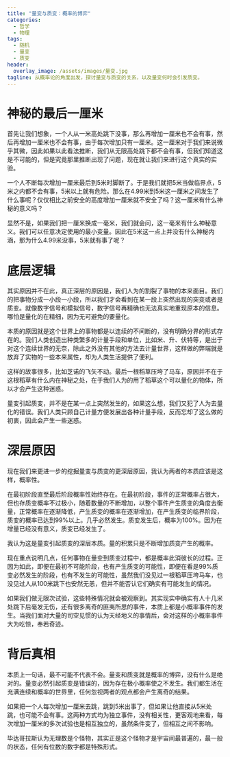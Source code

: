 ```yaml
---
title: "量变与质变：概率的博弈"
categories:
  - 哲学
  - 物理
tags:
  - 随机
  - 量变
  - 质变
header:
  overlay_image: /assets/images/量变.jpg
tagline: 从概率论的角度出发，探讨量变与质变的关系，以及量变何时会引发质变。 
---
```


# 神秘的最后一厘米

首先让我们想象，一个人从一米高处跳下没事，那么再增加一厘米也不会有事，然后再增加一厘米也不会有事，由于每次增加只有一厘米。这一厘米对于我们来说微乎其微，因此如果以此看法推断，我们从无限高处跳下都不会有事，但我们知道这是不可能的，但是究竟那里推断出现了问题，现在就让我们来进行这个真实的实验。

一个人不断每次增加一厘米最后到5米时脚断了。于是我们就把5米当做临界点，5米之内都不会有事，5米以上就有危险。那么在4.99米到5米这一厘米之间发生了什么事呢？仅仅相比之前安全的高度增加一厘米就不安全了吗？这一厘米有什么神秘的意义吗？

显然不是，如果我们把一厘米换成一毫米，我们就会问，这一毫米有什么神秘意义。我们可以任意决定使用的最小变量。因此在5米这一点上并没有什么神秘内涵，那为什么4.99米没事，5米就有事了呢？

# 底层逻辑

其实原因并不在此，真正深层的原因是，我们人为的割裂了事物的本来面目。我们的把事物分成一小段一小段，所以我们才会看到在某一段上突然出现的突变或者是质变。就像数字信号和模拟信号，数字信号再精确也无法真实地重现原本的信息。哪怕是量化的在精细，因为无可避免的要量化。

本质的原因就是这个世界上的事物都是以连续的不间断的，没有明确分界的形式存在的。我们人类创造出种类繁多的计量手段和单位，比如米、升、伏特等，是出于对这个连续世界的无奈，除此之外没有其他的方法去计量世界，这样做的弊端就是放弃了实物的一些本来属性，却为人类生活提供了便利。

这样的故事很多，比如芝诺的飞矢不动。最后一根稻草压垮了马车，原因并不在于这根稻草有什么内在神秘之处，在于我们人为的用了稻草这个可以量化的物体，所以才会产生这种迷惑。

量变引起质变，并不是在某一点上突然发生的，如果这么想，我们又犯了人为去量化的错误。我们人类只顾自己计量方便发展出各种计量手段，反而忘却了这么做的初衷，因此会产生一些迷惑。

# **深层原因**

现在我们来更进一步的挖掘量变与质变的更深层原因，我认为两者的本质应该是这样，概率性。

在最初阶段直至最后阶段概率性始终存在。在最初阶段，事件的正常概率占很大，但也存质变概率不过极小，随着数量的不断增加，以整个事件产生质变的角度去衡量，正常概率在逐渐降低，产生质变的概率在逐渐增加，在产生质变的临界阶段，质变的概率已达到99%以上。几乎必然发生。质变发生后，概率为100%。因为在增量已经没有意义，质变已经发生了。

我认为这是量变引起质变的深层本质。量的积累只是不断增加质变产生的概率。

现在重点说明几点，任何事物在量变到质变过程中，都是概率此消彼长的过程。正因为如此，即便在最初不可能阶段，也有产生质变的可能性，即便在看是99%质变必然发生的阶段，也有不发生的可能性，虽然我们没见过一根稻草压垮马车，也没见过人从100米跳下也安然无恙，但并不能否认它们确实有可能发生的情况。

如果我们做无限次试验，这些特殊情况就会被观察到。其实现实中确实有人十几米处跳下后毫发无伤，还有很多离奇的匪夷所思的事件，本质上都是小概率事件的发生。当我们面对大量的司空见惯的认为天经地义的事情后，会对这样的小概率事件大为吃惊，奉若奇迹。

# 背后真相

本质上一句话，最不可能不代表不会。量变和质变就是概率的博弈，没有什么是绝对的。量变必然引起质变是错误的，因为存在极小概率使之不发生。我们都生活在充满连续和概率的世界里，任何忽视两者的观点都会产生离奇的结果。

如果把一个人每次增加一厘米去跳，跳到5米出事了，但如果让他直接从5米处跳，也可能不会有事。这两种方式均为独立事件，没有相关性，更客观地来看，每次增加一厘米的多次试验也是相互独立的，虽然条件变了，但相互之间不影响。

毕达哥拉斯认为无理数是个怪物，其实正是这个怪物才是宇宙间最普遍的，最一般的状态，任何有位数的数字都是特殊形式。
